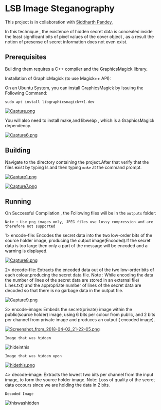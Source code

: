 # LSB Image Steganography

This project is in collaboration with [Siddharth Pandey.](http://github.com/iSiddharthPandey)

In this technique , the existence of hidden secret data is concealed inside the least significant bits of pixel values of the cover object , as a result the notion of presense of secret information does not even exist.

## Prerequisites

Building them requires a C++ compiler and the GraphicsMagick library.

Installation of GraphicMagick (to use Magick++ API):

On an Ubuntu System, you can install GraphicsMagick by Issuing the Following Command:

`sudo apt install libgraphicsmagick++1-dev`

[![Capture.png](https://s9.postimg.cc/idbia42b3/Capture.png)](https://postimg.cc/image/595xxfa97/)

You will also need to install make,and libwebp , which is a GraphicsMagick dependency.

[![Capture6.png](https://s9.postimg.cc/p3rzjk4wf/Capture6.png)](https://postimg.cc/image/wjr95csln/)

## Building

Navigate to the directory containing the project.After that verify that the files exist by typing ls and then typing `make` at the command prompt.

[![Capture1.png](https://s9.postimg.cc/denzvl67z/Capture1.png)](https://postimg.cc/image/hb1brkr7f/)

[![Capture7.png](https://s9.postimg.cc/6bg4fylcv/Capture7.png)](https://postimg.cc/image/95j9teniz/)


## Running 

On Successful Compilation , the Following files will be in the `outputs` folder:

`Note : Use png images only, JPEG files use lossy compression and are therefore not supported`

1> encode-file: 
Encodes the secret data into the two low-order bits of the source holder image, producing the output image(Encoded).If  the secret data is too large then only a part of the message will be encoded and a warning is displayed.

[![Capture8.png](https://s9.postimg.cc/hf4bz714v/Capture8.png)](https://postimg.cc/image/vybh0lu9n/)


2> decode-file: 
Extracts the encoded data out of the two low-order bits of each colour,producing the secret data file. 
Note : While encoding the data the number of lines of the secret data are stored  in an external file( Lines.txt) and the appropriate number of lines of the secret data are decoded so that there is no garbage data in the output file.
 
 [![Capture9.png](https://s9.postimg.cc/rcfcs910v/Capture9.png)](https://postimg.cc/image/9z52de5pn/)


3> encode-image:
Embeds the secret(private)  image within the public(source holder) image, using 6 bits per colour from public, and 2 bits per channel from private image and produces an output ( encoded image).

[![Screenshot_from_2018-04-02_21-22-05.png](https://s9.postimg.cc/mt7pkuqn3/Screenshot_from_2018-04-02_21-22-05.png)](https://postimg.cc/image/c6dwffihn/)

`Image that was hidden` 

![hideinthis](https://user-images.githubusercontent.com/21967563/38193537-2cd74808-3690-11e8-832d-8a16c8326f9e.png)


`Image that was hidden upon`


[![hidethis.png](https://s9.postimg.cc/eay9gicen/hidethis.png)](https://postimg.cc/image/yibp8t9vv/)



4> decode-image:
Extracts the lowest two bits per channel from the input image, to form the source holder image.
Note: Loss of quality of the secret data occours since we are holding the data in 2 bits.

`Decoded Image`

![thiswashidden](https://user-images.githubusercontent.com/21967563/38193591-6429efb8-3690-11e8-86ee-87e9740d51c8.png)






